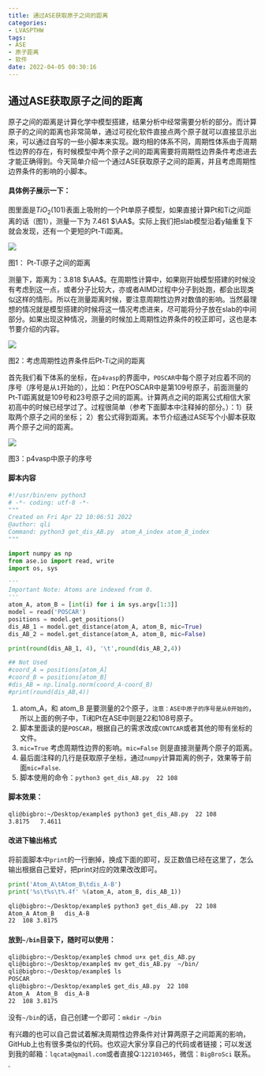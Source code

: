 ```yaml
---
title: 通过ASE获取原子之间的距离
categories: 
- LVASPTHW
tags: 
- ASE 
- 原子距离 
- 软件
date: 2022-04-05 00:30:16
---
```


## 通过ASE获取原子之间的距离

原子之间的距离是计算化学中模型搭建，结果分析中经常需要分析的部分。而计算原子的之间的距离也非常简单，通过可视化软件直接点两个原子就可以直接显示出来，可以通过自写的一些小脚本来实现。跟均相的体系不同，周期性体系由于周期性边界的存在，有时候模型中两个原子之间的距离需要将周期性边界条件考虑进去才能正确得到。今天简单介绍一个通过ASE获取原子之间的距离，并且考虑周期性边界条件的影响的小脚本。

#### 具体例子展示一下：

图里面是$TiO{_2}(101)$表面上吸附的一个Pt单原子模型，如果直接计算Pt和Ti之间距离的话（图1），测量一下为 7.461 $\AA$。实际上我们把slab模型沿着y轴重复下就会发现，还有一个更短的Pt-Ti距离。

![](A28/1.png)

图1： Pt-Ti原子之间的距离



测量下，距离为：3.818 $\AA$。在周期性计算中，如果刚开始模型搭建的时候没有考虑到这一点，或者分子比较大，亦或者AIMD过程中分子到处跑，都会出现类似这样的情形。所以在测量距离时候，要注意周期性边界对数值的影响。当然最理想的情况就是模型搭建的时候将这一情况考虑进来，尽可能将分子放在slab的中间部分。如果出现这种情况，测量的时候加上周期性边界条件的校正即可，这也是本节要介绍的内容。

![](A28/2.png)

图2：考虑周期性边界条件后Pt-Ti之间的距离

首先我们看下体系的坐标，在`p4vasp`的界面中，`POSCAR`中每个原子对应着不同的序号（序号是从`1`开始的），比如：Pt在POSCAR中是第109号原子，前面测量的Pt-Ti距离就是109号和23号原子之间的距离。计算两点之间的距离公式相信大家初高中的时候已经学过了。过程很简单（参考下面脚本中注释掉的部分。）：1）获取两个原子之间的坐标； 2）套公式得到距离。本节介绍通过ASE写个小脚本获取两个原子之间的距离。

![](A28/3.png)

图3：p4vasp中原子的序号



#### 脚本内容

```python
#!/usr/bin/env python3
# -*- coding: utf-8 -*-
"""
Created on Fri Apr 22 10:06:51 2022
@author: qli
Command: python3 get_dis_AB.py  atom_A_index atom_B_index
"""

import numpy as np
from ase.io import read, write
import os, sys

'''
Important Note: Atoms are indexed from 0.
'''
atom_A, atom_B = [int(i) for i in sys.argv[1:3]]
model = read('POSCAR')
positions = model.get_positions()
dis_AB_1 = model.get_distance(atom_A, atom_B, mic=True)
dis_AB_2 = model.get_distance(atom_A, atom_B, mic=False)

print(round(dis_AB_1, 4), '\t',round(dis_AB_2,4))

## Not Used 
#coord_A = positions[atom_A]
#coord_B = positions[atom_B]
#dis_AB = np.linalg.norm(coord_A-coord_B)
#print(round(dis_AB,4))                     
```

1.  atom_A，和 atom_B 是要测量的2个原子，`注意：ASE中原子的序号是从0开始的`，所以上面的例子中，Ti和Pt在ASE中则是22和108号原子。
2. 脚本里面读的是`POSCAR`，根据自己的需求改成`CONTCAR`或者其他的带有坐标的文件。
3. `mic=True` 考虑周期性边界的影响。`mic=False` 则是直接测量两个原子的距离。
4. 最后面注释的几行是获取原子坐标，通过`numpy`计算距离的例子，效果等于前面`mic=False`.
4. 脚本使用的命令：`python3 get_dis_AB.py  22 108 `

#### 脚本效果：

```bash
qli@bigbro:~/Desktop/example$ python3 get_dis_AB.py  22 108
3.8175 	 7.4611
```

#### 改进下输出格式 

将前面脚本中`print`的一行删掉，换成下面的即可，反正数值已经在这里了，怎么输出根据自己爱好，把print对应的效果改改即可。

```python
print('Atom_A\tAtom_B\tdis_A-B')
print('%s\t%s\t%.4f' %(atom_A, atom_B, dis_AB_1))
```

```bash
qli@bigbro:~/Desktop/example$ python3 get_dis_AB.py  22 108
Atom_A Atom_B	dis_A-B
22	108	3.8175
```

#### 放到`~/bin`目录下，随时可以使用：

```bash
qli@bigbro:~/Desktop/example$ chmod u+x get_dis_AB.py 
qli@bigbro:~/Desktop/example$ mv get_dis_AB.py  ~/bin/
qli@bigbro:~/Desktop/example$ ls
POSCAR
qli@bigbro:~/Desktop/example$ get_dis_AB.py  22 108 
Atom_A	Atom_B	dis_A-B
22	108	3.8175
```

没有`~/bin`的话，自己创建一个即可：`mkdir ~/bin`



有兴趣的也可以自己尝试着解决周期性边界条件对计算两原子之间距离的影响，GitHub上也有很多类似的代码。也欢迎大家分享自己的代码或者链接；可以发送到我的邮箱：`lqcata@gmail.com`或者直接Q:`122103465`，微信：`BigBroSci` 联系。



<img src="A28/qrcode.jpg" style="zoom:25%;" />
